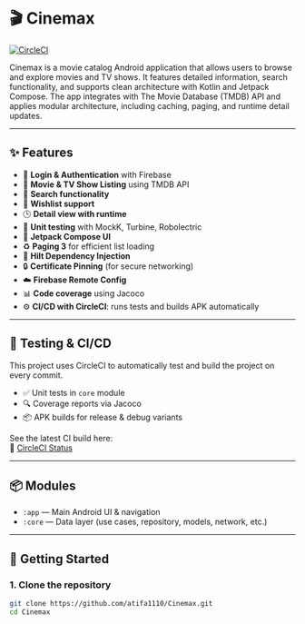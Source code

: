 # 🎬 Cinemax

[![CircleCI](https://dl.circleci.com/status-badge/img/gh/atifa1110/Cinemax/tree/main.svg?style=svg)](https://dl.circleci.com/status-badge/redirect/gh/atifa1110/Cinemax/tree/main)

Cinemax is a movie catalog Android application that allows users to browse and explore movies and TV shows. It features detailed information, search functionality, and supports clean architecture with Kotlin and Jetpack Compose. The app integrates with The Movie Database (TMDB) API and applies modular architecture, including caching, paging, and runtime detail updates.

---

## ✨ Features

- 🔐 **Login & Authentication** with Firebase
- 🎥 **Movie & TV Show Listing** using TMDB API
- 🔎 **Search functionality**
- 💾 **Wishlist support**
- 🕒 **Detail view with runtime**
- 🧪 **Unit testing** with MockK, Turbine, Robolectric
- 📱 **Jetpack Compose UI**
- ♻️ **Paging 3** for efficient list loading
- 💉 **Hilt Dependency Injection**
- 🔒 **Certificate Pinning** (for secure networking)
- ☁️ **Firebase Remote Config**
- 📊 **Code coverage** using Jacoco
- ⚙️ **CI/CD with CircleCI**: runs tests and builds APK automatically

---

## 🧪 Testing & CI/CD

This project uses CircleCI to automatically test and build the project on every commit.

- ✅ Unit tests in `core` module
- 🔍 Coverage reports via Jacoco
- 📦 APK builds for release & debug variants

See the latest CI build here:  
🔗 [CircleCI Status](https://dl.circleci.com/status-badge/redirect/gh/atifa1110/Cinemax/tree/main)

---

## 📦 Modules

- `:app` — Main Android UI & navigation
- `:core` — Data layer (use cases, repository, models, network, etc.)

---

## 🚀 Getting Started

### 1. Clone the repository

```bash
git clone https://github.com/atifa1110/Cinemax.git
cd Cinemax
